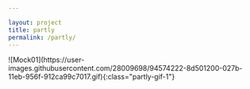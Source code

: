 ```yaml
---

layout: project
title: partly
permalink: /partly/
---
```


<span class="project-wrap">
  <span class="page" id="page1">
    <span class="page-content">
      <span class="partly-gif-container" id="partly-gif-container-1">
         ![Mock01](https://user-images.githubusercontent.com/28009698/94574222-8d501200-027b-11eb-956f-912ca99c7017.gif){:class="partly-gif-1"}
      </span>
    </span>
 </span>
</span>


<!--
layout: project
title: partly
permalink: /partly/
<--->

<!-- <span class="blog-wrap">
  <span class="page" id="page1">
      <span class="partly-text-1">
        hi hi hi
      </span>
      <span class="partly-gif-1">
        ![Mock01](https://user-images.githubusercontent.com/28009698/94574222-8d501200-027b-11eb-956f-912ca99c7017.gif)
      </span>
  </span>
  <span class="page" id="page2">

  </span>
  <span class="page" id="page3">
  <span class="page" id="page2">
  </span>
  </span>
</span> -->
<!--
<span class="blog-wrap">
  <span class="page">
  <span class="page" id="page1">
     <span class="partly-gif" id="partly-gif-1">
     </span>
     </span>
  </span>
</span> -->
